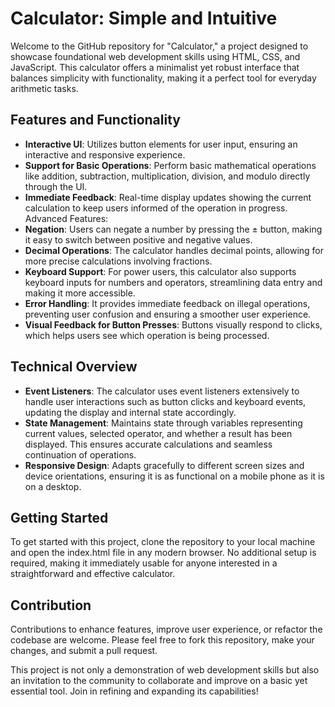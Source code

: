 # Calculator: Simple and Intuitive
Welcome to the GitHub repository for "Calculator," a project designed to showcase foundational web development skills using HTML, CSS, and JavaScript. This calculator offers a minimalist yet robust interface that balances simplicity with functionality, making it a perfect tool for everyday arithmetic tasks.

## Features and Functionality
* **Interactive UI**: Utilizes button elements for user input, ensuring an interactive and responsive experience.
* **Support for Basic Operations**: Perform basic mathematical operations like addition, subtraction, multiplication, division, and modulo directly through the UI.
* **Immediate Feedback**: Real-time display updates showing the current calculation to keep users informed of the operation in progress.
Advanced Features:
* **Negation**: Users can negate a number by pressing the ± button, making it easy to switch between positive and negative values.
* **Decimal Operations**: The calculator handles decimal points, allowing for more precise calculations involving fractions.
* **Keyboard Support**: For power users, this calculator also supports keyboard inputs for numbers and operators, streamlining data entry and making it more accessible.
* **Error Handling**: It provides immediate feedback on illegal operations, preventing user confusion and ensuring a smoother user experience.
* **Visual Feedback for Button Presses**: Buttons visually respond to clicks, which helps users see which operation is being processed.

## Technical Overview
* **Event Listeners**: The calculator uses event listeners extensively to handle user interactions such as button clicks and keyboard events, updating the display and internal state accordingly.
* **State Management**:  Maintains state through variables representing current values, selected operator, and whether a result has been displayed. This ensures accurate calculations and seamless continuation of operations.
* **Responsive Design**: Adapts gracefully to different screen sizes and device orientations, ensuring it is as functional on a mobile phone as it is on a desktop.

## Getting Started
To get started with this project, clone the repository to your local machine and open the index.html file in any modern browser. No additional setup is required, making it immediately usable for anyone interested in a straightforward and effective calculator.

## Contribution
Contributions to enhance features, improve user experience, or refactor the codebase are welcome. Please feel free to fork this repository, make your changes, and submit a pull request.

This project is not only a demonstration of web development skills but also an invitation to the community to collaborate and improve on a basic yet essential tool. Join in refining and expanding its capabilities!
